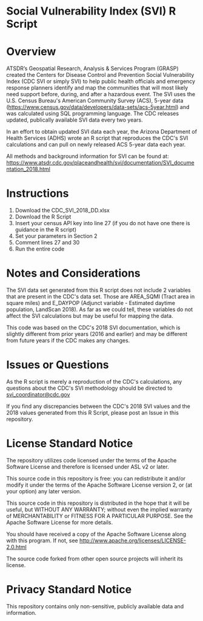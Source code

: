 # Social Vulnerability Index (SVI) R Script

# Overview
ATSDR’s Geospatial Research, Analysis &amp; Services Program (GRASP) created the Centers for Disease Control and Prevention Social Vulnerability Index (CDC SVI or simply SVI) to help public health officials and emergency response planners identify and map the communities that will most likely need support before, during, and after a hazardous event. The SVI uses the U.S. Census Bureau's American Community Survey (ACS), 5-year data (https://www.census.gov/data/developers/data-sets/acs-5year.html) and was calculated using SQL programming language. The CDC releases updated, publically available SVI data every two years. 

In an effort to obtain updated SVI data each year, the Arizona Department of Health Services (ADHS) wrote an R script that reproduces the CDC's SVI calculations and can pull on newly released ACS 5-year data each year.

All methods and background information for SVI can be found at: https://www.atsdr.cdc.gov/placeandhealth/svi/documentation/SVI_documentation_2018.html

# Instructions
1. Download the CDC_SVI_2018_DD.xlsx
2. Download the R Script
3. Insert your census API key into line 27 (if you do not have one there is guidance in the R script)
4. Set your parameters in Section 2
5. Comment lines 27 and 30
6. Run the entire code

# Notes and Considerations
The SVI data set generated from this R script does not include 2 variables that are present in the CDC's data set. Those are AREA_SQMI (Tract area in square miles) and E_DAYPOP (Adjunct variable - Estimated daytime population, LandScan 2018). As far as we could tell, these variables do not affect the SVI calculations but may be useful for mapping the data.

This code was based on the CDC's 2018 SVI documentation, which is slightly different from prior years (2016 and earlier) and may be different from future years if the CDC makes any changes. 

# Issues or Questions
As the R script is merely a reproduction of the CDC's calculations, any questions about the CDC's SVI methodology should be directed to svi_coordinator@cdc.gov

If you find any discrepancies between the CDC's 2018 SVI values and the 2018 values generated from this R Script, please post an Issue in this repository.

# License Standard Notice
The repository utilizes code licensed under the terms of the Apache Software License and therefore is licensed under ASL v2 or later.

This source code in this repository is free: you can redistribute it and/or modify it under the terms of the Apache Software License version 2, or (at your option) any later version.

This source code in this repository is distributed in the hope that it will be useful, but WITHOUT ANY WARRANTY; without even the implied warranty of MERCHANTABILITY or FITNESS FOR A PARTICULAR PURPOSE. See the Apache Software License for more details.

You should have received a copy of the Apache Software License along with this program. If not, see http://www.apache.org/licenses/LICENSE-2.0.html

The source code forked from other open source projects will inherit its license.

# Privacy Standard Notice
This repository contains only non-sensitive, publicly available data and information.
